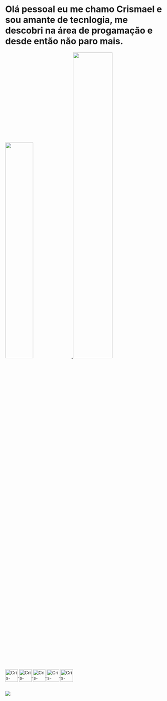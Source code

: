 <h1> Olá pessoal eu me chamo Crismael e sou amante de tecnlogia, me descobri na área de progamação e desde então não paro mais. </h1>
<div>
   <a href="https://github.com/crismael-bastos">
   <img  width="42%" src="https://github-readme-stats.vercel.app/api?username=crismael-bastos&show_icons=true&theme=tokyonight&include_all_commits-true&count_private=true"/>
   <img  width="50%" src="https://github-readme-stats.vercel.app/api/top-langs/?username=crismael-bastos&theme=tokyonight"/>
</div>

<div style="display: inline_block"><br>
  <img align="center" alt="Cris-Python height="30" width="40" src="https://cdn.jsdelivr.net/gh/devicons/devicon/icons/python/python-original.svg">
  <img align="center" alt="Cris-HTML height="30" width="40" src="https://cdn.jsdelivr.net/gh/devicons/devicon/icons/html5/html5-original-wordmark.svg">
  <img align="center" alt="Cris-JavaScript height="30" width="40" src="https://cdn.jsdelivr.net/gh/devicons/devicon/icons/javascript/javascript-original.svg">
  <img align="center" alt="Cris-CSS height="30" width="40" src="https://cdn.jsdelivr.net/gh/devicons/devicon/icons/css3/css3-original.svg">
  <img align="center" alt="Cris-Django height="30" width="40" src="https://cdn.jsdelivr.net/gh/devicons/devicon/icons/django/django-plain.svg">
</div>

##

<div>
<a href="https://www.linkedin.com/in/crismael-bastos-b6a48a12a/"><img src="https://img.shields.io/badge/LinkedIn-0077B5?style=for-the-badge&logo=linkedin&logoColor=white">
</a>
</div>
